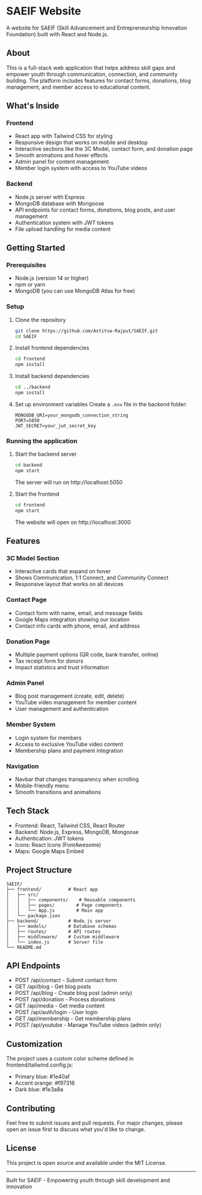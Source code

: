 # SAEIF Website

A website for SAEIF (Skill Advancement and Entrepreneurship Innovation Foundation) built with React and Node.js.

## About

This is a full-stack web application that helps address skill gaps and empower youth through communication, connection, and community building. The platform includes features for contact forms, donations, blog management, and member access to educational content.

## What's Inside

### Frontend
- React app with Tailwind CSS for styling
- Responsive design that works on mobile and desktop
- Interactive sections like the 3C Model, contact form, and donation page
- Smooth animations and hover effects
- Admin panel for content management
- Member login system with access to YouTube videos

### Backend
- Node.js server with Express
- MongoDB database with Mongoose
- API endpoints for contact forms, donations, blog posts, and user management
- Authentication system with JWT tokens
- File upload handling for media content

## Getting Started

### Prerequisites
- Node.js (version 14 or higher)
- npm or yarn
- MongoDB (you can use MongoDB Atlas for free)

### Setup

1. Clone the repository
   ```bash
   git clone https://github.com/Astitva-Rajput/SAEIF.git
   cd SAEIF
   ```

2. Install frontend dependencies
   ```bash
   cd frontend
   npm install
   ```

3. Install backend dependencies
   ```bash
   cd ../backend
   npm install
   ```

4. Set up environment variables
   Create a `.env` file in the backend folder:
   ```env
   MONGODB_URI=your_mongodb_connection_string
   PORT=5050
   JWT_SECRET=your_jwt_secret_key
   ```

### Running the application

1. Start the backend server
   ```bash
   cd backend
   npm start
   ```
   The server will run on http://localhost:5050

2. Start the frontend
   ```bash
   cd frontend
   npm start
   ```
   The website will open on http://localhost:3000

## Features

### 3C Model Section
- Interactive cards that expand on hover
- Shows Communication, 1:1 Connect, and Community Connect
- Responsive layout that works on all devices

### Contact Page
- Contact form with name, email, and message fields
- Google Maps integration showing our location
- Contact info cards with phone, email, and address

### Donation Page
- Multiple payment options (QR code, bank transfer, online)
- Tax receipt form for donors
- Impact statistics and trust information

### Admin Panel
- Blog post management (create, edit, delete)
- YouTube video management for member content
- User management and authentication

### Member System
- Login system for members
- Access to exclusive YouTube video content
- Membership plans and payment integration

### Navigation
- Navbar that changes transparency when scrolling
- Mobile-friendly menu
- Smooth transitions and animations

## Tech Stack

- Frontend: React, Tailwind CSS, React Router
- Backend: Node.js, Express, MongoDB, Mongoose
- Authentication: JWT tokens
- Icons: React Icons (FontAwesome)
- Maps: Google Maps Embed

## Project Structure

```
SAEIF/
├── frontend/          # React app
│   ├── src/
│   │   ├── components/    # Reusable components
│   │   ├── pages/        # Page components
│   │   └── App.js        # Main app
│   └── package.json
├── backend/           # Node.js server
│   ├── models/        # Database schemas
│   ├── routes/        # API routes
│   ├── middleware/    # Custom middleware
│   └── index.js       # Server file
└── README.md
```

## API Endpoints

- POST /api/contact - Submit contact form
- GET /api/blog - Get blog posts
- POST /api/blog - Create blog post (admin only)
- POST /api/donation - Process donations
- GET /api/media - Get media content
- POST /api/auth/login - User login
- GET /api/membership - Get membership plans
- POST /api/youtube - Manage YouTube videos (admin only)

## Customization

The project uses a custom color scheme defined in frontend/tailwind.config.js:
- Primary blue: #1e40af
- Accent orange: #f97316
- Dark blue: #1e3a8a

## Contributing

Feel free to submit issues and pull requests. For major changes, please open an issue first to discuss what you'd like to change.

## License

This project is open source and available under the MIT License.

---

Built for SAEIF - Empowering youth through skill development and innovation
